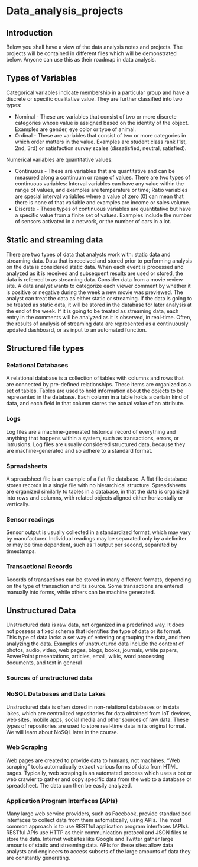 # Data_analysis_projects
## Introduction
Below you shall have a view of the data analysis  notes and projects. The projects will be contained in different files which will be demonstrated below. Anyone can use this as their roadmap in data analysis.
## Types of Variables
Categorical variables indicate membership in a particular group and have a discrete or specific qualitative value. They are further classified into two types:
   - Nominal - These are variables that consist of two or more discrete categories whose value is assigned based on the identity of the object. Examples are gender, eye color or type of animal.
   - Ordinal - These are variables that consist of two or more categories in which order matters in the value. Examples are student class rank (1st, 2nd, 3rd) or satisfaction survey scales (dissatisfied, neutral, satisfied).

Numerical variables are quantitative values:
  - Continuous - These are variables that are quantitative and can be measured along a continuum or range of values. There are two types of continuous variables: Interval variables can have any value within the range of values, and examples are temperature or time; Ratio variables are special interval variables where a value of zero (0) can mean that there is none of that variable and examples are income or sales volume.
  - Discrete - These types of continuous variables are quantitative but have a specific value from a finite set of values. Examples include the number of sensors activated in a network, or the number of cars in a lot.
## Static and streaming data
There are two types of data that analysts work with: static data and streaming data. Data that is received and stored prior to performing analysis on the data is considered static data. When each event is processed and analyzed as it is received and subsequent results are used or stored, the data is referred to as streaming data.
Consider data from a movie review site. A data analyst wants to categorize each viewer comment by whether it is positive or negative during the week a new movie was previewed. The analyst can treat the data as either static or streaming. If the data is going to be treated as static data, it will be stored in the database for later analysis at the end of the week. If it is going to be treated as streaming data, each entry in the comments will be analyzed as it is observed, in real-time. Often, the results of analysis of streaming data are represented as a continuously updated dashboard, or as input to an automated function.
## Structured file types
### Relational Databases
A relational database is a collection of tables with columns and rows that are connected by pre-defined relationships. These items are organized as a set of tables. Tables are used to hold information about the objects to be represented in the database. Each column in a table holds a certain kind of data, and each field in that column stores the actual value of an attribute.
### Logs 
Log files are a machine-generated historical record of everything and anything that happens within a system, such as transactions, errors, or intrusions. Log files are usually considered structured data, because they are machine-generated and so adhere to a standard format.
### Spreadsheets 
A spreadsheet file is an example of a flat file database. A flat file database stores records in a single file with no hierarchical structure. Spreadsheets are organized similarly to tables in a database, in that the data is organized into rows and columns, with related objects aligned either horizontally or vertically.
### Sensor readings 
Sensor output is usually collected in a standardized format, which may vary by manufacturer. Individual readings may be separated only by a delimiter or may be time dependent, such as 1 output per second, separated by timestamps.
### Transactional Records 
Records of transactions can be stored in many different formats, depending on the type of transaction and its source. Some transactions are entered manually into forms, while others can be machine generated.
## Unstructured Data
Unstructured data is raw data, not organized in a predefined way. It does not possess a fixed schema that identifies the type of data or its format. This type of data lacks a set way of entering or grouping the data, and then analyzing the data.
Examples of unstructured data include the content of photos, audio, video, web pages, blogs, books, journals, white papers, PowerPoint presentations, articles, email, wikis, word processing documents, and text in general
### Sources of unstructured data

### NoSQL Databases and Data Lakes
Unstructured data is often stored in non-relational databases or in data lakes, which are centralized repositories for data obtained from IoT devices, web sites, mobile apps, social media and other sources of raw data. These types of repositories are used to store real-time data in its original format. We will learn about NoSQL later in the course.
### Web Scraping
Web pages are created to provide data to humans, not machines. “Web scraping” tools automatically extract various forms of data from HTML pages. Typically, web scraping is an automated process which uses a bot or web crawler to gather and copy specific data from the web to a database or spreadsheet. The data can then be easily analyzed.
### Application Program Interfaces (APIs)
Many large web service providers, such as Facebook, provide standardized interfaces to collect data from them automatically, using APIs. The most common approach is to use RESTful application program interfaces (APIs). RESTful APIs use HTTP as their communication protocol and JSON files to store the data. Internet websites like Google and Twitter gather large amounts of static and streaming data. APIs for these sites allow data analysts and engineers to access subsets of the large amounts of data they are constantly generating.







    



